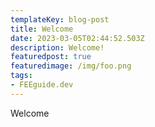 ```yaml
---
templateKey: blog-post
title: Welcome
date: 2023-03-05T02:44:52.503Z
description: Welcome!
featuredpost: true
featuredimage: /img/foo.png
tags:
- FEEguide.dev
---
```

W﻿elcome
